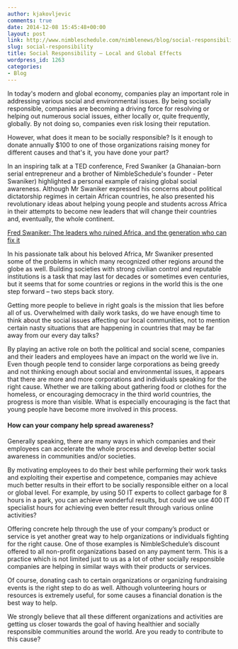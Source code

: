 ```yaml
---
author: kjakovljevic
comments: true
date: 2014-12-08 15:45:48+00:00
layout: post
link: http://www.nimbleschedule.com/nimblenews/blog/social-responsibility/
slug: social-responsibility
title: Social Responsibility – Local and Global Effects
wordpress_id: 1263
categories:
- Blog
---
```


In today's modern and global economy, companies play an important role in addressing various social and environmental issues. By being socially responsible, companies are becoming a driving force for resolving or helping out numerous social issues, either locally or, quite frequently, globally. By not doing so, companies even risk losing their reputation.

However, what does it mean to be socially responsible? Is it enough to donate annually $100 to one of those organizations raising money for different causes and that's it,  you have done your part?

In an inspiring talk at a TED conference, Fred Swaniker (a Ghanaian-born serial entrepreneur and a brother of NimbleSchedule's founder - Peter Swaniker) highlighted a personal example of raising global social awareness. Although Mr Swaniker expressed his concerns about political dictatorship regimes in certain African countries, he also presented his revolutionary ideas about helping young people and students across Africa in their attempts to become new leaders that will change their countries and, eventually, the whole continent.



[Fred Swaniker: The leaders who ruined Africa, and the generation who can fix it](http://www.ted.com/talks/fred_swaniker_the_leaders_who_ruined_africa_and_the_generation_who_can_fix_it?language=en)


In his passionate talk about his beloved Africa, Mr Swaniker presented some of the problems in which many recognized other regions around the globe as well. Building societies with strong civilian control and reputable institutions is a task that may last for decades or sometimes even centuries, but it seems that for some countries or regions in the world this is the one step forward – two steps back story.

Getting more people to believe in right goals is the mission that lies before all of us. Overwhelmed with daily work tasks, do we have enough time to think about the social issues affecting our local communities, not to mention certain nasty situations that are happening in countries that may be far away from our every day talks?

By playing an active role on both the political and social scene, companies and their leaders and employees have an impact on the world we live in. Even though people tend to consider large corporations as being greedy and not thinking enough about social and environmental issues, it appears that there are more and more corporations and individuals speaking for the right cause. Whether we are talking about gathering food or clothes for the homeless, or encouraging democracy in the third world countries, the progress is more than visible. What is especially encouraging is the fact that young people have become more involved in this process.



#### How can your company help spread awareness?



Generally speaking, there are many ways in which companies and their employees can accelerate the whole process and develop better social awareness in communities and/or societies.

By motivating employees to do their best while performing their work tasks and exploiting their expertise and competence, companies may achieve much better results in their effort to be socially responsible either on a local or global level. For example, by using 50 IT experts to collect garbage for 8 hours in a park, you can achieve wonderful results, but could we use 400 IT specialist hours for achieving even better result through various online activities?

Offering concrete help through the use of your company’s product or service is yet another great way to help organizations or individuals fighting for the right cause. One of those examples is NimbleSchedule’s discount offered to all non-profit organizations based on any payment term. This is a practice which is not limited just to us as a lot of other socially responsible companies are helping in similar ways with their products or services.

Of course, donating cash to certain organizations or organizing fundraising events is the right step to do as well. Although volunteering hours or resources is extremely useful, for some causes a financial donation is the best way to help.

We strongly believe that all these different organizations and activities are getting us closer towards the goal of having healthier and socially responsible communities around the world. Are you ready to contribute to this cause?

